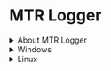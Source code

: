 # MTR Logger
<details>
  <summary>About MTR Logger</summary>
  Test
</details>
<details>
  <summary>Windows</summary>
  Test
</details>

<details>
  <summary>Linux</summary>
  Quick one-line install: 
  curl -fsSL https://raw.githubusercontent.com/CalebBrendel/mtr-logger/main/setup_mtr-logger.sh | sudo bash
</details>
